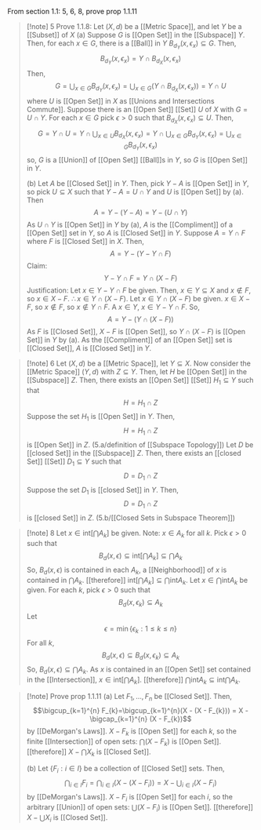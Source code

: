 From section 1.1: 5, 6, 8, prove prop 1.1.11

>[!note] 5
>Prove 1.1.8: Let $(X,d)$ be a [[Metric Space]], and let $Y$ be a [[Subset]] of $X$
>(a) Suppose $G$ is [[Open Set]] in the [[Subspace]] $Y$. Then, for each $x\in G$, there is a [[Ball]] in $Y$ $B_{d_Y}(x,\epsilon_x)\subseteq G$. Then, 
>$$B_{d_{Y}}(x,\epsilon_{x})=Y\cap B_{d_{X}}(x,\epsilon_x)$$ 
>Then, 
>$$G=\bigcup_{x\in G}B_{d_{Y}}(x,\epsilon_x)=\bigcup_{x\in G}\left(Y\cap B_{d_{X}}(x,\epsilon_{x})\right)=Y\cap U$$
>where $U$ is [[Open Set]] in $X$ as [[Unions and Intersections Commute]].
>Suppose there is an [[Open Set]] [[Set]] $U$ of $X$ with $G=U\cap Y$. For each $x\in G$ pick $\epsilon>0$ such that $B_{d_{X}}(x,\epsilon_{x})\subseteq U$. Then,
>$$G = Y\cap U=Y\cap\bigcup_{x\in U}B_{d_{X}}(x,\epsilon_x)=Y\cap\bigcup_{x\in G}B_{d_{Y}}(x,\epsilon_x)=\bigcup_{x\in G}B_{d_{Y}}(x,\epsilon_{x})$$
>so, $G$ is a [[Union]] of [[Open Set]] [[Ball]]s in $Y$, so $G$ is [[Open Set]] in $Y$.
>
>(b) Let $A$ be [[Closed Set]] in $Y$. 
Then, pick $Y-A$ is [[Open Set]] in $Y$, so pick $U\subseteq X$ such that $Y-A=U\cap Y$ and $U$ is [[Open Set]] by (a). Then
$$A=Y-(Y-A)=Y-(U\cap Y)$$
As $U\cap Y$ is [[Open Set]] in $Y$ by (a), $A$ is the [[Compliment]] of a [[Open Set]] set in $Y$, so $A$ is [[Closed Set]] in $Y$.
Suppose $A=Y\cap F$ where $F$ is [[Closed Set]] in $X$. Then,
$$A=Y-(Y-Y\cap F)$$
Claim: 
$$Y-Y\cap F=Y\cap(X-F)$$
Justification: Let $x\in Y-Y\cap F$ be given. Then, $x\in Y\subseteq X$ and $x\notin F$, so $x\in X-F$. $\therefore x\in Y\cap(X-F)$. Let $x\in Y\cap(X-F)$ be given. $x\in X-F$, so $x\notin F$, so $x\notin Y\cap F$. A $x\in Y$, $x\in Y- Y\cap F$.
So, 
$$A=Y-(Y\cap(X-F))$$
As $F$ is [[Closed Set]], $X-F$ is [[Open Set]], so $Y\cap(X-F)$ is [[Open Set]] in $Y$ by (a). As the [[Compliment]] of an [[Open Set]] set is [[Closed Set]], $A$ is [[Closed Set]] in $Y$.

>[!note] 6
>Let $(X,d)$ be a [[Metric Space]], let $Y\subseteq X$. Now consider the [[Metric Space]] $(Y,d)$ with $Z\subseteq Y$. Then, let $H$ be [[Open Set]] in the [[Subspace]] $Z$. Then, there exists an [[Open Set]] [[Set]] $H_{1}\subseteq Y$ such that 
>$$H=H_{1}\cap Z$$
>Suppose the set $H_{1}$ is [[Open Set]] in $Y$. Then,
>$$H=H_{1}\cap Z$$
>is [[Open Set]] in $Z$. (5.a/definition of [[Subspace Topology]])
>Let $D$ be [[closed Set]] in the [[Subspace]] $Z$. Then, there exists an [[closed Set]] [[Set]] $D_{1}\subseteq Y$ such that 
>$$D=D_{1}\cap Z$$
>Suppose the set $D_{1}$ is [[closed Set]] in $Y$. Then,
>$$D=D_{1}\cap Z$$
>is [[closed Set]] in $Z$. (5.b/[[Closed Sets in Subspace Theorem]])

>[!note] 8
>Let $x\in \text{int}\left[\bigcap A_{k}\right]$ be given. Note: $x\in A_{k}$ for all $k$. Pick $\epsilon>0$ such that 
>$$B_{d}(x,\epsilon)\subseteq \text{int}\left[\bigcap A_{k}\right]\subseteq\bigcap A_{k}$$
>So, $B_{d}(x,\epsilon)$ is contained in each $A_{k}$, a [[Neighborhood]] of $x$ is contained in $\bigcap A_k$.
>[[therefore]] $\text{int}\left[\bigcap A_{k}\right]\subseteq\bigcap \text{int}A_{k}$. 
>Let $x\in\bigcap \text{int}A_{k}$ be given. For each $k$, pick $\epsilon>0$ such that 
>$$B_{d}(x,\epsilon_{k})\subseteq A_k$$
>Let
>$$\epsilon=\min\{\epsilon_{k}:1≤k≤n\}$$
>For all $k$, 
>$$B_{d}(x, \epsilon)\subseteq B_{d}(x,\epsilon_k)\subseteq A_k$$
>So, $B_{d}(x, \epsilon)\subseteq\bigcap A_{k}$. As $x$ is contained in an [[Open Set]] set contained in the [[Intersection]], $x\in \text{int}\left[\bigcap A_{k}\right]$.
>[[therefore]] $\bigcap \text{int}A_{k}\subseteq \text{int}\bigcap A_{k}$.
>

>[!note] Prove prop 1.1.11
>(a) Let $F_{1},\ldots, F_{n}$ be [[Closed Set]]. Then, 
>$$\bigcup_{k=1}^{n} F_{k}=\bigcup_{k=1}^{n}(X - (X - F_{k})) = X - \bigcap_{k=1}^{n} (X - F_{k})$$
>by [[DeMorgan's Laws]]. $X-F_{k}$ is [[Open Set]] for each $k$, so the finite [[Intersection]] of open sets: $\bigcap(X-F_{k})$ is [[Open Set]]. [[therefore]] $X-\bigcap X_{k}$ is [[Closed Set]]. 
>
>(b) Let $\{F_{i}:i\in I\}$ be a collection of [[Closed Set]] sets. Then, 
>$$\bigcap_{i\in I} F_{i}=\bigcap_{i\in I}(X - (X - F_{i})) = X - \bigcup_{i\in I} (X - F_{i})$$
>by [[DeMorgan's Laws]]. $X-F_{i}$ is [[Open Set]] for each $i$, so the arbitrary [[Union]] of open sets: $\bigcup(X-F_{i})$ is [[Open Set]]. [[therefore]] $X-\bigcup X_{i}$ is [[Closed Set]]. 
